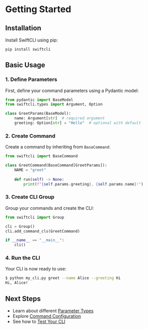 # Getting Started

## Installation

Install SwiftCLI using pip:

```bash
pip install swiftcli
```

## Basic Usage

### 1. Define Parameters

First, define your command parameters using a Pydantic model:

```python
from pydantic import BaseModel
from swiftcli.types import Argument, Option

class GreetParams(BaseModel):
    name: Argument[str]  # required argument
    greeting: Option[str] = "Hello"  # optional with default
```

### 2. Create Command

Create a command by inheriting from `BaseCommand`:

```python
from swiftcli import BaseCommand

class GreetCommand(BaseCommand[GreetParams]):
    NAME = "greet"
    
    def run(self) -> None:
        print(f"{self.params.greeting}, {self.params.name}!")
```

### 3. Create CLI Group

Group your commands and create the CLI:

```python
from swiftcli import Group

cli = Group()
cli.add_command_cls(GreetCommand)

if __name__ == "__main__":
    cli()
```

### 4. Run the CLI

Your CLI is now ready to use:

```bash
$ python my_cli.py greet --name Alice --greeting Hi
Hi, Alice!
```

## Next Steps

- Learn about different [Parameter Types](user-guide/parameter-types.md)
- Explore [Command Configuration](user-guide/command-configuration.md)
- See how to [Test Your CLI](user-guide/testing.md) 